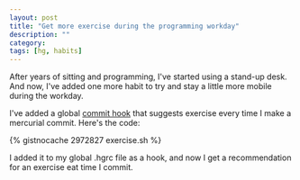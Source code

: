```yaml
---
layout: post
title: "Get more exercise during the programming workday"
description: ""
category: 
tags: [hg, habits]
---
```


After years of sitting and programming, I've started using a stand-up desk.
And now, I've added one more habit to try and stay a little more mobile
during the workday.

I've added a global [commit hook][hook] that suggests exercise every time I make
a mercurial commit. Here's the code:

{% gistnocache 2972827 exercise.sh %}

I added it to my global .hgrc file as a hook, and now I get a recommendation for an exercise eat time I commit.

[hook]: http://hgbook.red-bean.com/read/handling-repository-events-with-hooks.html